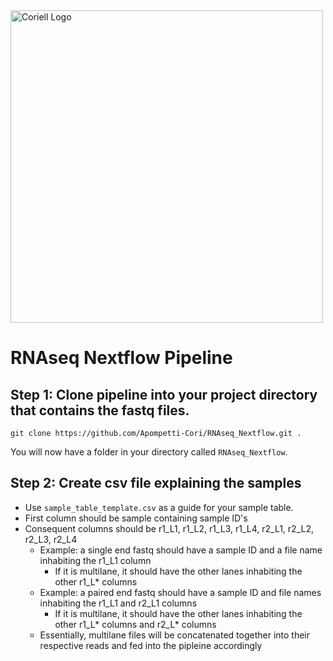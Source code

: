 <a href="https://www.coriell.org">
    <img src="https://raw.githubusercontent.com/Apompetti-Cori/Bisulfite_Nextflow/main/multiqc_logo/Coriell_Logo.png" alt="Coriell Logo" width="500">
</a>

# RNAseq Nextflow Pipeline

## Step 1: Clone pipeline into your project directory that contains the fastq files.
`git clone https://github.com/Apompetti-Cori/RNAseq_Nextflow.git .`

You will now have a folder in your directory called `RNAseq_Nextflow`.

## Step 2: Create csv file explaining the samples
- Use `sample_table_template.csv` as a guide for your sample table.
- First column should be sample containing sample ID's
- Consequent columns should be r1_L1, r1_L2, r1_L3, r1_L4, r2_L1, r2_L2, r2_L3, r2_L4
  - Example: a single end fastq should have a sample ID and a file name inhabiting the r1_L1 column
    - If it is multilane, it should have the other lanes inhabiting the other r1_L* columns
  - Example: a paired end fastq should have a sample ID and file names inhabiting the r1_L1 and r2_L1 columns
    - If it is multilane, it should have the other lanes inhabiting the other r1_L* columns and r2_L* columns
  - Essentially, multilane files will be concatenated together into their respective reads and fed into the pipleine accordingly
